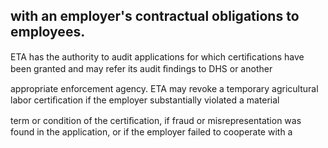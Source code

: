 ## with an employer's contractual obligations to employees.

ETA has the authority to audit applications for which certiﬁcations have been granted and may refer its audit ﬁndings to DHS or another

appropriate enforcement agency. ETA may revoke a temporary agricultural labor certiﬁcation if the employer substantially violated a material

term or condition of the certiﬁcation, if fraud or misrepresentation was found in the application, or if the employer failed to cooperate with a